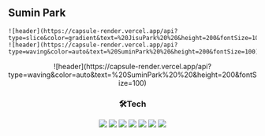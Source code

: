 ## Sumin Park

<!-- - 📘 I graduated from [Yeungnam University](http://www.yu.ac.kr/_korean/main/index.php).
- 🌱 I’m currently learning Python, Django, Algorithm, Kotlin, Android -->

    ![header](https://capsule-render.vercel.app/api?type=slice&color=gradient&text=%20JisuPark%20%20&height=200&fontSize=100)
    ![header](https://capsule-render.vercel.app/api?type=waving&color=auto&text=%20SuminPark%20%20&height=200&fontSize=100) 
<div align=center>
    ![header](https://capsule-render.vercel.app/api?type=waving&color=auto&text=%20SuminPark%20%20&height=200&fontSize=100) 
    <h3>🛠Tech</h3> 
  <img src="https://img.shields.io/badge/Python-3776AB?style=flat-square&logo=Python&logoColor=white"/> <img src="https://img.shields.io/badge/Django-092E20?style=flat-square&logo=django&logoColor=white"/> <img src="https://img.shields.io/badge/Flask-000000?style=flat-square&logo=flask&logoColor=white"/> <img src="https://img.shields.io/badge/HTML5-E34F26?style=flat-square&logo=HTML5&logoColor=white"/> <img src="https://img.shields.io/badge/CSS3-1572B6?style=flat-square&logo=CSS3&logoColor=white"/> <img src="https://img.shields.io/badge/JavaScript-F7DF1E?style=flat-square&logo=JavaScript&logoColor=black"/> <img src="https://img.shields.io/badge/MongoDB-47A248?style=flat-square&logo=MongoDB&logoColor=white"/>
</div>
